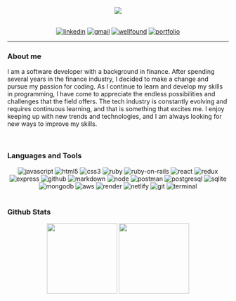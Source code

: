 <p align="center">   
   <picture>
      <source
        srcset="https://readme-typing-svg.demolab.com?font=Lora&weight=600&size=26&duration=2000&pause=2000&color=F7F7F7&center=true&multiline=true&width=750&height=70&lines=Hi%2C+there!++Welcome+to+my+profile;I'm+Kevin+Chan%2C+a+passionate+Fullstack+Software+Engineer"
        media="(prefers-color-scheme: dark)"
      />
      <source
        srcset="https://readme-typing-svg.demolab.com?font=Lora&weight=600&size=26&duration=2000&pause=2000&color=4B4C4D&center=true&multiline=true&width=750&height=70&lines=Hi%2C+there!++Welcome+to+my+profile;I'm+Kevin+Chan%2C+a+passionate+Fullstack+Software+Engineer"
        media="(prefers-color-scheme: light), (prefers-color-scheme: no-preference)"
      />
      <img src="https://github-readme-stats.vercel.app/api?username=anuraghazra&show_icons=true" />
   </picture>
</p>

</br>

<div align="center">
   <a href="https://www.linkedin.com/in/kevin-chan-426203158/"><img src="https://img.shields.io/badge/LinkedIn-0077B5?style=for-the-badge&logo=linkedin&logoColor=white" alt="linkedin" /></a>
   <a href="mailto:chankevin13@gmail.com?"><img src="https://img.shields.io/badge/Gmail-D14836?style=for-the-badge&logo=gmail&logoColor=white" alt="gmail" /></a>
   <a href="https://wellfound.com/u/kevin-chan-86"><img src="https://img.shields.io/badge/Wellfound-000000?style=for-the-badge&logo=AngelList&logoColor=white" alt="wellfound" /></a>
   <a href="https://kevin-chan.netlify.app/"><img src="https://img.shields.io/badge/Portfolio-00C7B7?style=for-the-badge&logo=netlify&logoColor=white" alt="portfolio" /></a>
</div>

---

<h3>About me</h3>

<p>I am a software developer with a background in finance. After spending several years in the finance industry, I decided to make a change and pursue my passion for coding. As I continue to learn and develop my skills in programming, I have come to appreciate the endless possibilities and challenges that the field offers. The tech industry is constantly evolving and requires continuous learning, and that is something that excites me. I enjoy keeping up with new trends and technologies, and I am always looking for new ways to improve my skills.</p>

</br>

<h3>Languages and Tools</h3>
<div align="center">
   <img src="https://img.shields.io/badge/JavaScript-F7DF1E?style=for-the-badge&logo=javascript&logoColor=323330" alt="javascript" />
   <img src="https://img.shields.io/badge/HTML5-E34F26?style=for-the-badge&logo=html5&logoColor=white" alt="html5" />
   <img src="https://img.shields.io/badge/CSS3-1572B6?style=for-the-badge&logo=css3&logoColor=white" alt="css3" />
   <img src="https://img.shields.io/badge/Ruby-CC342D?style=for-the-badge&logo=ruby&logoColor=white" alt="ruby" />
   <img src="https://img.shields.io/badge/Ruby_on_Rails-CC0000?style=for-the-badge&logo=ruby-on-rails&logoColor=white" alt="ruby-on-rails" />
   <img src="https://img.shields.io/badge/React-20232A?style=for-the-badge&logo=react&logoColor=61DAFB" alt="react" />
   <img src="https://img.shields.io/badge/Redux-593D88?style=for-the-badge&logo=redux&logoColor=white" alt="redux" />
   <img src="https://img.shields.io/badge/Express.js-000000?style=for-the-badge&logo=express&logoColor=white" alt="express" />
   <img src="https://img.shields.io/badge/GitHub-100000?style=for-the-badge&logo=github&logoColor=white" alt="github" />
   <img src="https://img.shields.io/badge/Markdown-000000?style=for-the-badge&logo=markdown&logoColor=white" alt="markdown" />
   <img src="https://img.shields.io/badge/Node.js-339933?style=for-the-badge&logo=nodedotjs&logoColor=white" alt="node" />
   <img src="https://img.shields.io/badge/Postman-FF6C37?style=for-the-badge&logo=Postman&logoColor=white" alt="postman" />
   <img src="https://img.shields.io/badge/PostgreSQL-316192?style=for-the-badge&logo=postgresql&logoColor=white" alt="postgresql" />
   <img src="https://img.shields.io/badge/SQLite-07405E?style=for-the-badge&logo=sqlite&logoColor=white" alt="sqlite" />
   <img src="https://img.shields.io/badge/MongoDB-4EA94B?style=for-the-badge&logo=mongodb&logoColor=white" alt="mongodb" />
   <img src="https://img.shields.io/badge/Amazon_AWS-FF9900?style=for-the-badge&logo=amazonaws&logoColor=white" alt="aws" />
   <img src="https://img.shields.io/badge/Render-46E3B7?style=for-the-badge&logo=render&logoColor=white" alt="render" />
   <img src="https://img.shields.io/badge/Netlify-00C7B7?style=for-the-badge&logo=netlify&logoColor=white" alt="netlify" />
   <img src="https://img.shields.io/badge/GIT-E44C30?style=for-the-badge&logo=git&logoColor=white" alt="git" />
   <img src="https://img.shields.io/badge/windows%20terminal-4D4D4D?style=for-the-badge&logo=windows%20terminal&logoColor=white" alt="terminal" />
</div>

</br>

<h3>Github Stats</h3>   
<div align="center">
<img src="https://github-readme-stats.vercel.app/api?username=chan-kevin&show_icons=true&theme=rose_pine#gh-dark-mode-only" height="160px"/>
<img src="https://github-readme-stats.vercel.app/api/top-langs/?username=chan-kevin&layout=compact&&theme=rose_pine" height="160px"/>
</div>

</br>
<!-- 
<p align="right">
<img src="https://komarev.com/ghpvc/?username=kchannn13&label=PROFILE+VIEWS" alt="profile-views" />
</p> -->
